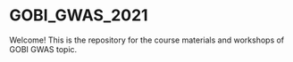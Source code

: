 # GOBI_GWAS_2021
Welcome!  This is the repository for the course materials and workshops of GOBI GWAS topic.
